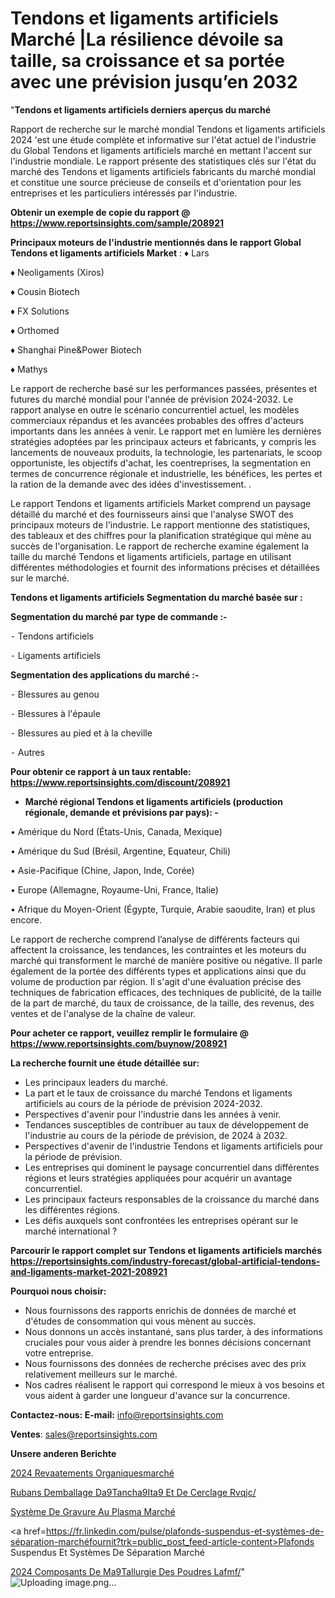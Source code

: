 # Tendons et ligaments artificiels Marché |La résilience dévoile sa taille, sa croissance et sa portée avec une prévision jusqu’en 2032

"<strong>Tendons et ligaments artificiels derniers aperçus du marché</strong>

Rapport de recherche sur le marché mondial Tendons et ligaments artificiels 2024 'est une étude complète et informative sur l'état actuel de l'industrie du Global Tendons et ligaments artificiels marché en mettant l'accent sur l'industrie mondiale. Le rapport présente des statistiques clés sur l'état du marché des Tendons et ligaments artificiels fabricants du marché mondial et constitue une source précieuse de conseils et d'orientation pour les entreprises et les particuliers intéressés par l'industrie.

<strong>Obtenir un exemple de copie du rapport @ <a href=https://www.reportsinsights.com/sample/208921>https://www.reportsinsights.com/sample/208921</a></strong>

<strong>Principaux moteurs de l'industrie mentionnés dans le rapport Global Tendons et ligaments artificiels Market</strong> :
♦ Lars

♦ Neoligaments (Xiros)

♦ Cousin Biotech

♦ FX Solutions

♦ Orthomed

♦ Shanghai Pine&Power Biotech

♦ Mathys

Le rapport de recherche basé sur les performances passées, présentes et futures du marché mondial pour l'année de prévision 2024-2032. Le rapport analyse en outre le scénario concurrentiel actuel, les modèles commerciaux répandus et les avancées probables des offres d'acteurs importants dans les années à venir. Le rapport met en lumière les dernières stratégies adoptées par les principaux acteurs et fabricants, y compris les lancements de nouveaux produits, la technologie, les partenariats, le scoop opportuniste, les objectifs d'achat, les coentreprises, la segmentation en termes de concurrence régionale et industrielle, les bénéfices, les pertes et la ration de la demande avec des idées d'investissement. .

Le rapport Tendons et ligaments artificiels Market comprend un paysage détaillé du marché et des fournisseurs ainsi que l'analyse SWOT des principaux moteurs de l'industrie. Le rapport mentionne des statistiques, des tableaux et des chiffres pour la planification stratégique qui mène au succès de l'organisation. Le rapport de recherche examine également la taille du marché Tendons et ligaments artificiels, partage en utilisant différentes méthodologies et fournit des informations précises et détaillées sur le marché.

<strong>Tendons et ligaments artificiels Segmentation du marché basée sur :</strong>

<strong>Segmentation du marché par type de commande :-</strong>

⁃ Tendons artificiels

⁃ Ligaments artificiels

<strong>Segmentation des applications du marché :-</strong>

⁃ Blessures au genou

⁃ Blessures à l'épaule

⁃ Blessures au pied et à la cheville

⁃ Autres

<strong>Pour obtenir ce rapport à un taux rentable: <a href=https://www.reportsinsights.com/discount/208921>https://www.reportsinsights.com/discount/208921</a></strong>
<ul>
  <li><strong>Marché régional Tendons et ligaments artificiels (production régionale, demande et prévisions par pays): -</strong></li>
</ul>
• Amérique du Nord (États-Unis, Canada, Mexique)

• Amérique du Sud (Brésil, Argentine, Equateur, Chili)

• Asie-Pacifique (Chine, Japon, Inde, Corée)

• Europe (Allemagne, Royaume-Uni, France, Italie)

• Afrique du Moyen-Orient (Égypte, Turquie, Arabie saoudite, Iran) et plus encore.

Le rapport de recherche comprend l’analyse de différents facteurs qui affectent la croissance, les tendances, les contraintes et les moteurs du marché qui transforment le marché de manière positive ou négative. Il parle également de la portée des différents types et applications ainsi que du volume de production par région. Il s'agit d'une évaluation précise des techniques de fabrication efficaces, des techniques de publicité, de la taille de la part de marché, du taux de croissance, de la taille, des revenus, des ventes et de l'analyse de la chaîne de valeur.

<strong>Pour acheter ce rapport, veuillez remplir le formulaire @   <a href=https://www.reportsinsights.com/buynow/208921>https://www.reportsinsights.com/buynow/208921</a></strong>

<strong>La recherche fournit une étude détaillée sur:</strong>
<ul>
  <li>Les principaux leaders du marché.</li>
  <li>La part et le taux de croissance du marché Tendons et ligaments artificiels au cours de la période de prévision 2024-2032.</li>
  <li>Perspectives d'avenir pour l'industrie dans les années à venir.</li>
  <li>Tendances susceptibles de contribuer au taux de développement de l'industrie au cours de la période de prévision, de 2024 à 2032.</li>
  <li>Perspectives d'avenir de l'industrie Tendons et ligaments artificiels pour la période de prévision.</li>
  <li>Les entreprises qui dominent le paysage concurrentiel dans différentes régions et leurs stratégies appliquées pour acquérir un avantage concurrentiel.</li>
  <li>Les principaux facteurs responsables de la croissance du marché dans les différentes régions.</li>
  <li>Les défis auxquels sont confrontées les entreprises opérant sur le marché international ?</li>
</ul>

<strong>Parcourir le rapport complet sur Tendons et ligaments artificiels marchés <a href=https://reportsinsights.com/industry-forecast/global-artificial-tendons-and-ligaments-market-2021-208921>https://reportsinsights.com/industry-forecast/global-artificial-tendons-and-ligaments-market-2021-208921</a></strong>

<strong>Pourquoi nous choisir:</strong>
<ul>
  <li>Nous fournissons des rapports enrichis de données de marché et d'études de consommation qui vous mènent au succès.</li>
  <li>Nous donnons un accès instantané, sans plus tarder, à des informations cruciales pour vous aider à prendre les bonnes décisions concernant votre entreprise.</li>
  <li>Nous fournissons des données de recherche précises avec des prix relativement meilleurs sur le marché.</li>
  <li>Nos cadres réalisent le rapport qui correspond le mieux à vos besoins et vous aident à garder une longueur d'avance sur la concurrence.</li>
</ul>
<strong>Contactez-nous:
</strong><strong>E-mail:</strong> <a href=mailto:info@reportsinsights.com>info@reportsinsights.com</a>

<strong>Ventes</strong>: <a href=mailto:sales@reportsinsights.com>sales@reportsinsights.com</a>

<strong>Unsere anderen Berichte</strong>

<a href=https://www.linkedin.com/pulse/2024-rev%C3%AAtements-organiquesmarch%C3%A9-domaines-de-mosbc/>2024 Revaatements Organiquesmarché</a>

<a href=https://www.linkedin.com/pulse/rubans-demballage-d%C3%A9tanch%C3%A9it%C3%A9-et-de-cerclage-rvqjc/>Rubans Demballage Da9Tancha9Ita9 Et De Cerclage Rvqjc/</a>

<a href=https://www.linkedin.com/pulse/système-de-gravure-au-plasma-marchéanalyse-du-7i4vc/>Système De Gravure Au Plasma Marché</a>

<a href=https://fr.linkedin.com/pulse/plafonds-suspendus-et-systèmes-de-séparation-marchéfournit?trk=public_post_feed-article-content>Plafonds Suspendus Et Systèmes De Séparation Marché</a>

<a href=https://www.linkedin.com/pulse/2024-composants-de-m%C3%A9tallurgie-des-poudres-lafmf/>2024 Composants De Ma9Tallurgie Des Poudres Lafmf/</a>"
![Uploading image.png…]()
